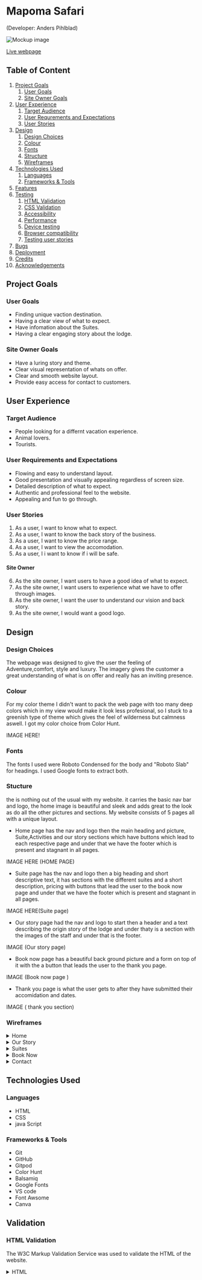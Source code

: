 # Mapoma Safari
(Developer: Anders Pihlblad)

![Mockup image](docs/am-i-responsive.jpg)

[Live webpage](http://anderspihlblad11.github.io/CI_PP1_MPS/)

## Table of Content

1. [Project Goals](#project-goals)
    1. [User Goals](#user-goals)
    2. [Site Owner Goals](#site-owner-goals)
2. [User Experience](#user-experience)
    1. [Target Audience](#target-audience)
    2. [User Requrements and Expectations](#user-requrements-and-expectations)
    3. [User Stories](#user-stories)
3. [Design](#design)
    1. [Design Choices](#design-choices)
    2. [Colour](#colours)
    3. [Fonts](#fonts)
    4. [Structure](#structure)
    5. [Wireframes](#wireframes)
4. [Technologies Used](#technologies-used)
    1. [Languages](#languages)
    2. [Frameworks & Tools](#frameworks-&-tools)
5. [Features](#features)
6. [Testing](#validation)
    1. [HTML Validation](#HTML-validation)
    2. [CSS Validation](#CSS-validation)
    3. [Accessibility](#accessibility)
    4. [Performance](#performance)
    5. [Device testing](#performing-tests-on-various-devices)
    6. [Browser compatibility](#browser-compatability)
    7. [Testing user stories](#testing-user-stories)
8. [Bugs](#Bugs)
9. [Deployment](#deployment)
10. [Credits](#credits)
11. [Acknowledgements](#acknowledgements)

## Project Goals 

### User Goals
- Finding unique vaction destination.
- Having a clear view of what to expect.
- Have infomation about the Suites.
- Having a clear engaging story about the lodge.

### Site Owner Goals
- Have a luring story and theme.
- Clear visual representation of whats on offer.
- Clear and smooth website layout.
- Provide easy access for contact to customers.

## User Experience

### Target Audience
- People looking for a differnt vacation experience.
- Animal lovers.
- Tourists.

### User Requirements and Expectations

- Flowing and easy to understand layout.
- Good presentation and visually appealing regardless of screen size.
- Detailed description of what to expect.
- Authentic and professional feel to the website.
- Appealing and fun to go through.

### User Stories
1. As a user, I want to know what to expect.
2. As a user, I want to know the back story of the business.
3. As a user, I want to know the price range.
4. As a user, I want to view the accomodation.
5. As a user, I i want to know if i will be safe.

#### Site Owner 
6. As the site owner, I want users to have a good idea of what to expect.
7. As the site owner, I want users to experience what we have to offer through images.
8. As the site owner, I want the user to understand our vision and back story.
9. As the site owner, I would want a good logo.

## Design

### Design Choices
The webpage was designed to give the user the feeling of Adventure,comfort, style and luxury. The imagery gives the customer a great understanding of what is on offer and really has an inviting presence.

### Colour
For my color theme I didn't want to pack the web page with too many deep colors which in my view would make it look less profesional, so I stuck to a greenish type of theme which gives the feel of wilderness but calmness aswell. I got my color choice from Color Hunt.
<br>

IMAGE HERE!

### Fonts
The fonts I used were Roboto Condensed for the body and "Roboto Slab" for headings. I used Google fonts to extract both.

### Stucture
the is nothing out of the usual with my website. it carries the basic nav bar and logo, the home image is beautiful and sleek and adds great to the look as do all the other pictures and sections. My website consists of 5 pages all with a unique layout.

- Home page has the nav and logo then the main heading and picture, Suite,Activities and our story sections which have buttons which lead to each respective page and under that we have the footer which is present and stagnant in all pages. 

IMAGE HERE (HOME PAGE)

- Suite page has the nav and logo then a big heading and short descriptive text, it has sections with the different suites and a short description, pricing with buttons that lead the user to the book now page and under that we have the footer which is present and stagnant in all pages.

IMAGE HERE(Suite page)

- Our story page had the nav and logo to start then a header and a text describing the origin story of the lodge and under thaty is a section with the images of the staff and under that is the footer.

IMAGE (Our story page)

- Book now page has a beautiful back ground picture and a form on top of it with the a button that leads the user to the thank you page.

IMAGE (Book now page )

- Thank you page is what the user gets to after they have submitted their accomidation and dates.

IMAGE ( thank you section)

### Wireframes
<details><summary>Home</summary>
<img src="docs/wireframes/homepage-wireframe.png">
</details>
<details><summary>Our Story</summary>
<img src="docs/wireframes/ourstory-wireframe.png">
</details>
<details><summary>Suites</summary>
<img src="docs/wireframes/suites-wireframe.png">
</details>
<details><summary>Book Now</summary>
<img src="docs/wireframes/booknow-wireframe.png">
</details>
<details><summary>Contact</summary>
<img src="docs/wireframes/wireframes-contact.png">
</details>

## Technologies Used

### Languages
- HTML
- CSS
- java Script

### Frameworks & Tools
- Git
- GitHub
- Gitpod
- Color Hunt
- Balsamiq
- Google Fonts
- VS code
- Font Awsome
- Canva

## Validation

### HTML Validation
The W3C Markup Validation Service was used to validate the HTML of the website. 

<details><summary>HTML</summary>
<img src="docs/validations/html_validation.png">
</details>














